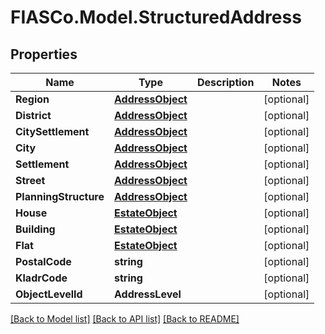 # FIASCo.Model.StructuredAddress

## Properties

Name | Type | Description | Notes
------------ | ------------- | ------------- | -------------
**Region** | [**AddressObject**](AddressObject.md) |  | [optional] 
**District** | [**AddressObject**](AddressObject.md) |  | [optional] 
**CitySettlement** | [**AddressObject**](AddressObject.md) |  | [optional] 
**City** | [**AddressObject**](AddressObject.md) |  | [optional] 
**Settlement** | [**AddressObject**](AddressObject.md) |  | [optional] 
**Street** | [**AddressObject**](AddressObject.md) |  | [optional] 
**PlanningStructure** | [**AddressObject**](AddressObject.md) |  | [optional] 
**House** | [**EstateObject**](EstateObject.md) |  | [optional] 
**Building** | [**EstateObject**](EstateObject.md) |  | [optional] 
**Flat** | [**EstateObject**](EstateObject.md) |  | [optional] 
**PostalCode** | **string** |  | [optional] 
**KladrCode** | **string** |  | [optional] 
**ObjectLevelId** | **AddressLevel** |  | [optional] 

[[Back to Model list]](../README.md#documentation-for-models) [[Back to API list]](../README.md#documentation-for-api-endpoints) [[Back to README]](../README.md)


